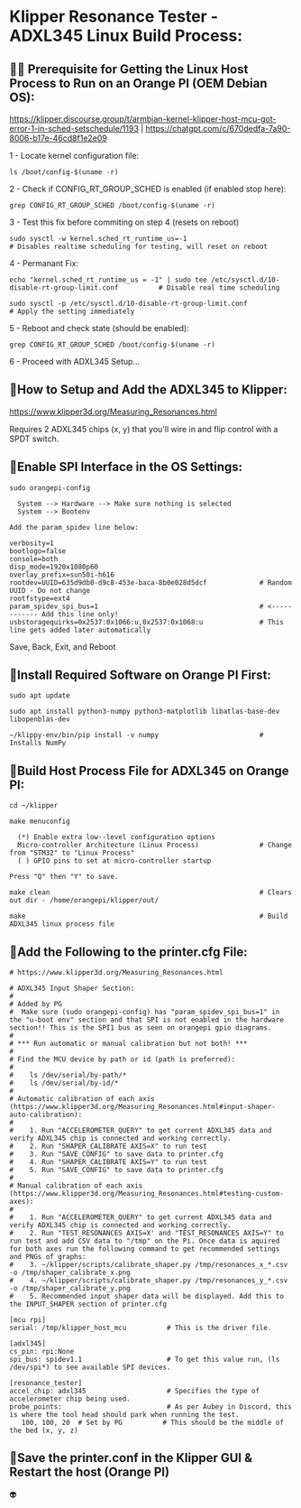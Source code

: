 # Klipper Resonance Tester - ADXL345 Linux Build Process:

## 📌🧪 Prerequisite for Getting the Linux Host Process to Run on an Orange PI (OEM Debian OS):

https://klipper.discourse.group/t/armbian-kernel-klipper-host-mcu-got-error-1-in-sched-setschedule/1193 | https://chatgpt.com/c/670dedfa-7a90-8006-b17e-46cd8f1e2e09

1 - Locate kernel configuration file:

    ls /boot/config-$(uname -r)

2 - Check if CONFIG_RT_GROUP_SCHED is enabled (if enabled stop here):

    grep CONFIG_RT_GROUP_SCHED /boot/config-$(uname -r)

3 - Test this fix before commiting on step 4 (resets on reboot)    
    
    sudo sysctl -w kernel.sched_rt_runtime_us=-1                                                            # Disables realtime scheduling for testing, will reset on reboot

4 - Permanant Fix:

    echo "kernel.sched_rt_runtime_us = -1" | sudo tee /etc/sysctl.d/10-disable-rt-group-limit.conf          # Disable real time scheduling
    
    sudo sysctl -p /etc/sysctl.d/10-disable-rt-group-limit.conf                                             # Apply the setting immediately

5 - Reboot and check state (should be enabled):

    grep CONFIG_RT_GROUP_SCHED /boot/config-$(uname -r)

6 - Proceed with ADXL345 Setup...


## 📌How to Setup and Add the ADXL345 to Klipper:

https://www.klipper3d.org/Measuring_Resonances.html

Requires 2 ADXL345 chips (x, y) that you'll wire in and flip control with a SPDT switch.



## 📌Enable SPI Interface in the OS Settings:

    sudo orangepi-config

      System --> Hardware --> Make sure nothing is selected
      System --> Bootenv

    Add the param_spidev line below:

    verbosity=1
    bootlogo=false
    console=both
    disp_mode=1920x1080p60
    overlay_prefix=sun50i-h616
    rootdev=UUID=635d9db0-d9c8-453e-baca-8b0e028d5dcf             # Random UUID - Do not change
    rootfstype=ext4
    param_spidev_spi_bus=1                                        # <------------ Add this line only!
    usbstoragequirks=0x2537:0x1066:u,0x2537:0x1068:u              # This line gets added later automatically

  Save, Back, Exit, and Reboot



## 📌Install Required Software on Orange PI First:

    sudo apt update
    
    sudo apt install python3-numpy python3-matplotlib libatlas-base-dev libopenblas-dev

    ~/klippy-env/bin/pip install -v numpy                         # Installs NumPy




## 📌Build Host Process File for ADXL345 on Orange PI:

    cd ~/klipper
    
    make menuconfig

      (*) Enable extra low--level configuration options
      Micro-controller Architecture (Linux Process)               # Change from "STM32" to "Linux Process"
      ( ) GPIO pins to set at micro-controller startup

    Press "Q" then "Y" to save.

    make clean                                                    # Clears out dir - /home/orangepi/klipper/out/
    
    make                                                          # Build ADXL345 linux process file



## 📌Add the Following to the printer.cfg File:

    # https://www.klipper3d.org/Measuring_Resonances.html

    # ADXL345 Input Shaper Section:
    #
    # Added by PG
    #  Make sure (sudo orangepi-config) has "param_spidev_spi_bus=1" in the "u-boot env" section and that SPI is not enabled in the hardware section!! This is the SPI1 bus as seen on orangepi gpio diagrams.
    #
    # *** Run automatic or manual calibration but not both! ***
    # 
    # Find the MCU device by path or id (path is preferred):
    # 
    #    ls /dev/serial/by-path/*
    #    ls /dev/serial/by-id/*
    #
    # Automatic calibration of each axis (https://www.klipper3d.org/Measuring_Resonances.html#input-shaper-auto-calibration):
    #
    #    1. Run "ACCELEROMETER_QUERY" to get current ADXL345 data and verify ADXL345 chip is connected and working correctly.
    #    2. Run "SHAPER_CALIBRATE AXIS=X" to run test
    #    3. Run "SAVE_CONFIG" to save data to printer.cfg
    #    4. Run "SHAPER_CALIBRATE AXIS=Y" to run test
    #    5. Run "SAVE_CONFIG" to save data to printer.cfg
    #
    # Manual calibration of each axis (https://www.klipper3d.org/Measuring_Resonances.html#testing-custom-axes):
    #
    #    1. Run "ACCELEROMETER_QUERY" to get current ADXL345 data and verify ADXL345 chip is connected and working correctly.
    #    2. Run "TEST_RESONANCES AXIS=X' and "TEST_RESONANCES AXIS=Y" to run test and add CSV data to "/tmp" on the Pi. Once data is aquired for both axes run the following command to get recommended settings and PNGs of graphs:
    #    3. ~/klipper/scripts/calibrate_shaper.py /tmp/resonances_x_*.csv -o /tmp/shaper_calibrate_x.png
    #    4. ~/klipper/scripts/calibrate_shaper.py /tmp/resonances_y_*.csv -o /tmp/shaper_calibrate_y.png
    #    5. Recommended input shaper data will be displayed. Add this to the INPUT_SHAPER section of printer.cfg

    [mcu rpi]
    serial: /tmp/klipper_host_mcu          # This is the driver file.

    [adxl345]
    cs_pin: rpi:None
    spi_bus: spidev1.1                     # To get this value run, (ls /dev/spi*) to see available SPI devices.

    [resonance_tester]
    accel_chip: adxl345                    # Specifies the type of accelerometer chip being used.
    probe_points:                          # As per Aubey in Discord, this is where the tool head should park when running the test.
       100, 100, 20  # Set by PG          # This should be the middle of the bed (x, y, z)




## 📌Save the printer.conf in the Klipper GUI & Restart the host (Orange PI)



👽